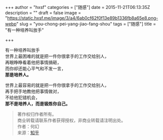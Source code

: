+++
author = "hxsf"
categories = ["随感"]
date = 2015-11-21T06:13:35Z
description = ""
draft = false
image = "https://static.hxsf.me/image/3/a4/6ab0cf62f0f13e89b1336fb8a65e8.png-webp"
slug = "you-chong-pei-yang-jiao-fang-shou"
tags = ["随感"]
title = "有一种培养叫放手"

+++


有一种培养叫放手  
世界上最困难的就是把一件你很拿手的工作交给别人，  
再眼睁睁看着他把事情搞砸，  
而你却还能心平气和不发一言，  
**那是培养人。**

世界上最容易的就是把一件你很拿手的工作交给别人，  
再手把手地教他把事情做对，  
不给他犯错机会，  
**那不是培养人，而是锻炼你自己。**

> 著作权归作者所有。  
> 商业转载请联系作者获得授权，非商业转载请注明出处。  
> 作者：何幻   
> 来源：[知乎](http://www.zhihu.com/question/36718802/answer/68722201 )

